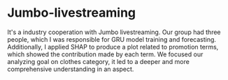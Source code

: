 # Jumbo-livestreaming
It's a industry cooperation with Jumbo livestreaming. Our group had three people, which I was responsible for GRU model training and forecasting. 
Additionally, I applied SHAP to produce a plot related to promotion terms, which showed the contribution made by each term. 
We focused our analyzing goal on clothes category, it led to a deeper and more comprehensive understanding in an aspect.
